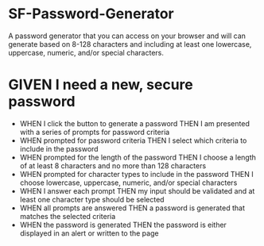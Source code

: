 # SF-Password-Generator
A password generator that you can access on your browser and will can generate based on 8-128 characters and including at least one lowercase, uppercase, numeric, and/or special characters.

<h1>GIVEN I need a new, secure password</h1>

<ul>
    <li>
    WHEN I click the button to generate a password
    THEN I am presented with a series of prompts for password criteria
    </li>
    <li>WHEN prompted for password criteria
    THEN I select which criteria to include in the password
    </li>
    <li>WHEN prompted for the length of the password
    THEN I choose a length of at least 8 characters and no more than 128 characters
    </li>
    <li>WHEN prompted for character types to include in the password
    THEN I choose lowercase, uppercase, numeric, and/or special characters
    </li>
    <li>WHEN I answer each prompt
    THEN my input should be validated and at least one character type should be selected
    </li>
    <li>WHEN all prompts are answered
    THEN a password is generated that matches the selected criteria
    </li>
    <li>WHEN the password is generated
    THEN the password is either displayed in an alert or written to the page
    </li>
</ul>